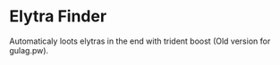 # Elytra Finder
 Automaticaly loots elytras in the end with trident boost (Old version for gulag.pw).
